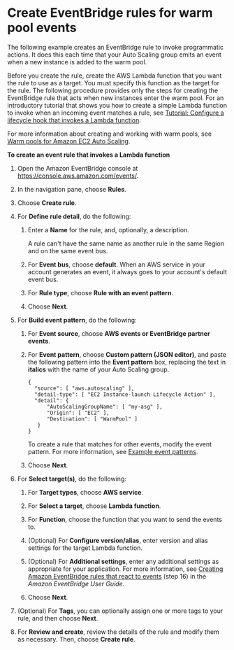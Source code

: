 # Create EventBridge rules for warm pool events<a name="warm-pool-events-eventbridge-rules"></a>

The following example creates an EventBridge rule to invoke programmatic actions\. It does this each time that your Auto Scaling group emits an event when a new instance is added to the warm pool\.

Before you create the rule, create the AWS Lambda function that you want the rule to use as a target\. You must specify this function as the target for the rule\. The following procedure provides only the steps for creating the EventBridge rule that acts when new instances enter the warm pool\. For an introductory tutorial that shows you how to create a simple Lambda function to invoke when an incoming event matches a rule, see [Tutorial: Configure a lifecycle hook that invokes a Lambda function](tutorial-lifecycle-hook-lambda.md)\.

For more information about creating and working with warm pools, see [Warm pools for Amazon EC2 Auto Scaling](ec2-auto-scaling-warm-pools.md)\.

**To create an event rule that invokes a Lambda function**

1. Open the Amazon EventBridge console at [https://console\.aws\.amazon\.com/events/](https://console.aws.amazon.com/events/)\.

1. In the navigation pane, choose **Rules**\.

1. Choose **Create rule**\.

1. For **Define rule detail**, do the following:

   1. Enter a **Name** for the rule, and, optionally, a description\.

      A rule can't have the same name as another rule in the same Region and on the same event bus\.

   1. For **Event bus**, choose **default**\. When an AWS service in your account generates an event, it always goes to your account's default event bus\.

   1. For **Rule type**, choose **Rule with an event pattern**\.

   1. Choose **Next**\.

1. For **Build event pattern**, do the following:

   1. For **Event source**, choose **AWS events or EventBridge partner events**\.

   1. For **Event pattern**, choose **Custom pattern \(JSON editor\)**, and paste the following pattern into the **Event pattern** box, replacing the text in **italics** with the name of your Auto Scaling group\.

      ```
      {
        "source": [ "aws.autoscaling" ],
        "detail-type": [ "EC2 Instance-launch Lifecycle Action" ],
        "detail": {
            "AutoScalingGroupName": [ "my-asg" ],
            "Origin": [ "EC2" ],
            "Destination": [ "WarmPool" ]
         }
      }
      ```

      To create a rule that matches for other events, modify the event pattern\. For more information, see [Example event patterns](warm-pools-eventbridge-events.md#warm-pools-eventbridge-patterns)\.

   1. Choose **Next**\.

1. For **Select target\(s\)**, do the following: 

   1. For **Target types**, choose **AWS service**\.

   1. For **Select a target**, choose **Lambda function**\.

   1. For **Function**, choose the function that you want to send the events to\.

   1. \(Optional\) For **Configure version/alias**, enter version and alias settings for the target Lambda function\.

   1. \(Optional\) For **Additional settings**, enter any additional settings as appropriate for your application\. For more information, see [Creating Amazon EventBridge rules that react to events](https://docs.aws.amazon.com/eventbridge/latest/userguide/eb-create-rule.html) \(step 16\) in the *Amazon EventBridge User Guide*\.

   1. Choose **Next**\.

1. \(Optional\) For **Tags**, you can optionally assign one or more tags to your rule, and then choose **Next**\.

1. For **Review and create**, review the details of the rule and modify them as necessary\. Then, choose **Create rule**\.